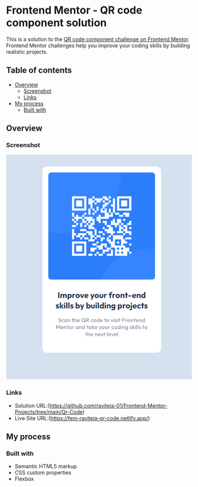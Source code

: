 # Frontend Mentor - QR code component solution

This is a solution to the [QR code component challenge on Frontend Mentor](https://www.frontendmentor.io/challenges/qr-code-component-iux_sIO_H). Frontend Mentor challenges help you improve your coding skills by building realistic projects.

## Table of contents

- [Overview](#overview)
  - [Screenshot](#screenshot)
  - [Links](#links)
- [My process](#my-process)
  - [Built with](#built-with)

## Overview

### Screenshot

![](./images/Screenshot.png)

### Links

- Solution URL:(https://github.com/raviteja-01/Frontend-Mentor-Projects/tree/main/Qr-Code)
- Live Site URL:(https://fem-raviteja-qr-code.netlify.app/)

## My process

### Built with

- Semantic HTML5 markup
- CSS custom properties
- Flexbox
